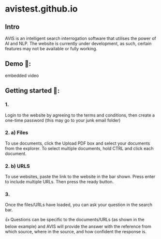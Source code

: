 # avistest.github.io

## Intro
AVIS is an intelligent search interrogation software that utilises the power of AI and NLP.
The website is currently under development, as such, certain features may not be available or fully working.

## Demo 🎥:

embedded video

## Getting started 🚀:
### 1. 
Login to the website by agreeing to the terms and conditions, then create a one-time password (this may go to your junk email folder)

### 2. a) Files
   To use documents, click the Upload PDF box and select your documents from the explorer. To select multiple documents, hold CTRL and click each document.
   
### 2. b) URLS
   To use websites, paste the link to the website in the bar shown. Press enter to include multiple URLs. Then press the ready button.

### 3. 
Once the files/URLs have loaded, you can ask your question in the search bar.

   :+1: Questions can be specific to the documents/URLs (as shown in the below example) and AVIS will provide the answer with the reference from which source, where in the source, and how confident the response is.
